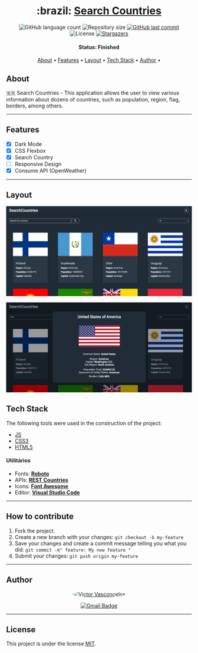 <h1 align="center">
   :brazil: <a href="#"> Search Countries </a>
</h1>

<p align="center">
  <img alt="GitHub language count" src="https://img.shields.io/github/languages/count/vicTor8g/search-countries?color=%2304D361">

  <img alt="Repository size" src="https://img.shields.io/github/repo-size/vicTor8g/search-countries">
  
  <a href="https://github.com/vicTor8g/search-countries/commits/master">
    <img alt="GitHub last commit" src="https://img.shields.io/github/last-commit/vicTor8g/search-countries">
  </a>
    
   <img alt="License" src="https://img.shields.io/badge/license-MIT-brightgreen">
   <a href="https://github.com/vicTor8g/search-countries/stargazers">
    <img alt="Stargazers" src="https://img.shields.io/github/stars/vicTor8g/search-countries?style=social">
  </a> 
</p>


<h4 align="center"> 
	 Status: Finished
</h4>

<p align="center">
 <a href="#about">About</a> •
 <a href="#features">Features</a> •
 <a href="#layout">Layout</a> • 
 <a href="#tech-stack">Tech Stack</a> •  
 <a href="#author">Author</a> • 

</p>


## About

:brazil: Search Countries - This application allows the user to view various information about dozens of countries, such as population, region, flag, borders, among others.

---

## Features

- [X] Dark Mode
- [x] CSS Flexbox
- [x] Search Country 
- [ ] Responsive Design
- [x] Consume API (OpenWeather)

---

## Layout

<p align="center">
  <img alt="Design Image" title="Layout Web" src="./src/images/design/design_web_one.png" width="800px">
</p>

<p align="center">
  <img alt="Design Image" title="Layout Web" src="./src/images/design/design_web_two.png" width="800px">
</p>

## Tech Stack

The following tools were used in the construction of the project:

- [JS](https://developer.mozilla.org/en-US/docs/Web/JavaScript)
- [CSS3](https://developer.mozilla.org/en-US/docs/Web/CSS)
- [HTML5](https://developer.mozilla.org/en-US/docs/Web/HTML)

#### [](https://github.com/tgmarinho/Ecoleta#utilit%C3%A1rios)**Utilitários**

-   Fonts:  **[Roboto](https://fonts.google.com/specimen/Roboto?query=Roboto)**
-   APIs: **[REST Countries](https://restcountries.com/)**
-   Icons:  **[Font Awesome](https://fontawesome.com/)**
-   Editor:  **[Visual Studio Code](https://code.visualstudio.com/)**


---

## How to contribute

1. Fork the project.
2. Create a new branch with your changes: `git checkout -b my-feature`
3. Save your changes and create a commit message telling you what you did: `git commit -m" feature: My new feature "`
4. Submit your changes: `git push origin my-feature`

---

## Author

<div align="center">
    <a href="https://github.com/VicTor8g">
    <img style="border-radius: 50%;" src="https://avatars.githubusercontent.com/u/105883498?s=400&u=36663b4f2a29aa2a8057e31b96803ea401b36396&v=4" width="200px;" alt="Victor Vasconcelos"/>

[![Gmail Badge](https://img.shields.io/badge/-victorprogramadorvasconcelos@gmail.com-c14438?style=flat-square&logo=Gmail&logoColor=white&link=mailto:victorprogramadorvasconcelos@gmail.com)](mailto:developervasconcelos@gmail.com)
</div>

---

## License

This project is under the license [MIT](./LICENSE).